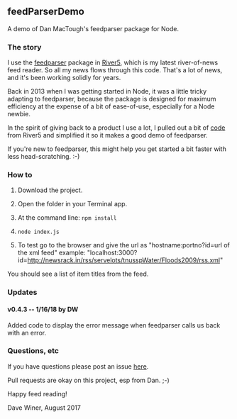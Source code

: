 ## feedParserDemo

A demo of Dan MacTough's feedparser package for Node.

### The story

I use the <a href="https://github.com/danmactough/node-feedparser">feedparser</a> package in <a href="https://github.com/scripting/river5">River5</a>, which is my latest river-of-news feed reader. So all my news flows through this code. That's a lot of news, and it's been working solidly for years.

Back in 2013 when I was getting started in Node, it was a little tricky adapting to feedparser, because the package is designed for maximum efficiency at the expense of a bit of ease-of-use, especially for a Node newbie. 

In the spirit of giving back to a product I use a lot, I pulled out a bit of <a href="https://github.com/scripting/reader/blob/master/davereader.js#L555">code</a> from River5 and simplified it so it makes a good demo of feedparser. 

If you're new to feedparser, this might help you get started a bit faster with less head-scratching. :-)

### How to

1. Download the project. 

2. Open the folder in your Terminal app. 

3. At the command line: `npm install`

4. `node index.js`

5. To test go to the browser and give the url as 
   "hostname:portno?id=url of the xml feed"
   example: "localhost:3000?id=http://newsrack.in/rss/servelots/tnusspWater/Floods2009/rss.xml"
   

You should see a list of item titles from the feed. 

### Updates

#### v0.4.3 -- 1/16/18 by DW

Added code to display the error message when feedparser calls us back with an error.

### Questions, etc

If you have questions please post an issue <a href="https://github.com/scripting/feedParserDemo/issues">here</a>. 

Pull requests are okay on this project, esp from Dan. ;-)

Happy feed reading!

Dave Winer, August 2017

